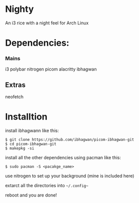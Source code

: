 # Nighty
An i3 rice with a night feel for Arch Linux


# Dependencies:
### Mains
i3
polybar
nitrogen
picom
alacritty
ibhagwan

## Extras
neofetch


# Installtion
install ibhagwann like this:
```
$ git clone https://github.com/ibhagwan/picom-ibhagwan-git
$ cd picom-ibhagwan-git
$ makepkg -si
```

install all the other dependencies using pacman like this:
```
$ sudo pacman -S <pacakge_name>
```

use nitrogen to set up your background (mine is included here)

extarct all the directories into `~/.config~`

reboot and you are done!
